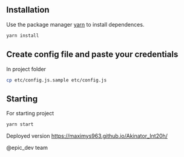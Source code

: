 ## Installation
Use the package manager [yarn](https://yarnpkg.com/lang/en/) to install dependences.
```bash
yarn install 
```

## Create config file and paste your credentials
In project folder
```bash
cp etc/config.js.sample etc/config.js
```

## Starting
For starting project
```bash
yarn start
```
Deployed version
https://maximys963.github.io/Akinator_Int20h/

@epic_dev team


